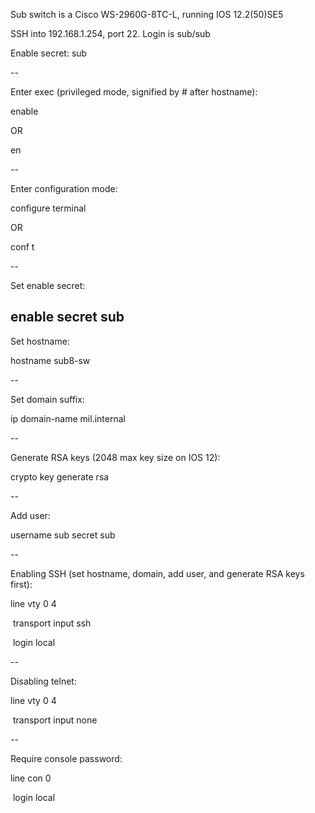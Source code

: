 Sub switch is a Cisco WS-2960G-8TC-L, running IOS 12.2(50)SE5

SSH into 192.168.1.254, port 22. Login is sub/sub

Enable secret: sub

--

Enter exec (privileged mode, signified by # after hostname):

enable

OR

en

--

Enter configuration mode:

configure terminal

OR

conf t

--

Set enable secret:

enable secret sub
--

Set hostname:

hostname sub8-sw

--

Set domain suffix:

ip domain-name mil.internal

--

Generate RSA keys (2048 max key size on IOS 12):

crypto key generate rsa

--

Add user:

username sub secret sub

--

Enabling SSH (set hostname, domain, add user, and generate RSA keys first):

line vty 0 4

&nbsp;transport input ssh

&nbsp;login local

--

Disabling telnet:

line vty 0 4

&nbsp;transport input none

--

Require console password:

line con 0

&nbsp;login local